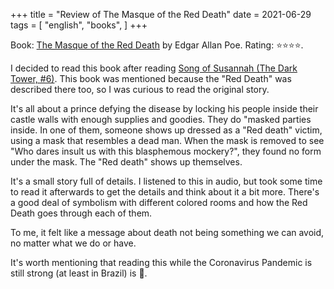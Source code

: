 +++
title = "Review of The Masque of the Red Death"
date = 2021-06-29
tags = [
    "english",
    "books",
]
+++

Book: [The Masque of the Red Death](https://www.goodreads.com/review/show/4061861792) by Edgar Allan Poe. Rating: ⭐️⭐️⭐️⭐️.

I decided to read this book after reading [Song of Susannah (The Dark Tower,
#6)](/darktower6). This book was mentioned because the "Red Death" was described
there too, so I was curious to read the original story.

It's all about a prince defying the disease by locking his people inside their
castle walls with enough supplies and goodies. They do "masked parties inside.
In one of them, someone shows up dressed as a "Red death" victim, using a mask
that resembles a dead man. When the mask is removed to see "Who dares insult us
with this blasphemous mockery?", they found no form under the mask. The "Red
death" shows up themselves.

It's a small story full of details. I listened to this in audio, but took some
time to read it afterwards to get the details and think about it a bit more.
There's a good deal of symbolism with different colored rooms and how the Red
Death goes through each of them.

To me, it felt like a message about death not being something we can avoid, no
matter what we do or have.

It's worth mentioning that reading this while the Coronavirus Pandemic is still
strong (at least in Brazil) is 😬.
